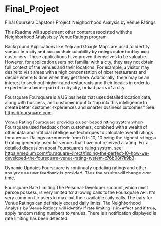# Final_Project
Final Coursera Capstone Project: Neighborhood Analysis by Venue Ratings

This Readme will supplement other content associated with the Neighborhood Analysis by Venue Ratings program.

Background
  Applications like Yelp and Google Maps are used to identify venues in a city and assess their suitability by ratings submitted by past customers. 
  These applications have proven themselves to be valuable. However, for application users not familiar with a city, 
  they may not obtain full context of the venues and their locations. For example, a visitor may desire to visit areas with a high concenstation of 
  nicer restaurants and decide where to dine when they get there. 
  Additionally,  there may be an interest to seek-out higher rated restaurants and their locales in order to  experience a better-part of a city city, 
  or bad parts of a city.
  
Foursquare
  Foursquare is a US business that uses detailed location data, along with business, and customer input to 
  “tap into this intelligence to create better customer experiences and smarter business outcomes.” 
  See: https://foursquare.com.
  
Venue Rating
  Foursquare provides a user-based rating system where Foursquare used feedback from customers, 
  combined with a wealth of other data and artificial intelligence techniques to calculate overall ratings for a venue. 
  Ratings are numeric from 0 to 10, 10 being the highest rating; a 0 rating generally used for venues that have not received a rating. 
  For a detailed discussion about Foursquare’s rating system, see: 
  https://medium.com/foursquare-direct/finding-the-perfect-10-how-we-developed-the-foursquare-venue-rating-system-c76b08f7b9b3
 
Dynamic Updates
  Foursquare is continually updating ratings and other analytics as user feedback is provided. Thus the results will change over time.
  
Foursquare Rate Limiting
  The Personal-Developer account, which most person possess, is very limited for allowing calls to the Foursquare API. 
  It's very common for users to max-out their available daily calls. The calls for Venue Ratings can definitely exceed daily limits.
  The Neighborhood Analysis by Venue Ratings will identify if rate limiting is in-effect and if true, apply random rating numbers to venues.
  There is a notification displayed is rate limiting has been detected.
